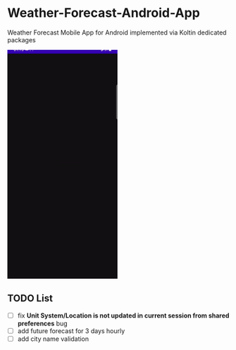# Weather-Forecast-Android-App
Weather Forecast Mobile App for Android implemented via Koltin dedicated packages


![](ezgif.com-gif-maker.gif)

## TODO List

- [ ] fix **Unit System/Location is not updated in current session from shared preferences** bug
- [ ] add future forecast for 3 days hourly
- [ ] add city name validation
